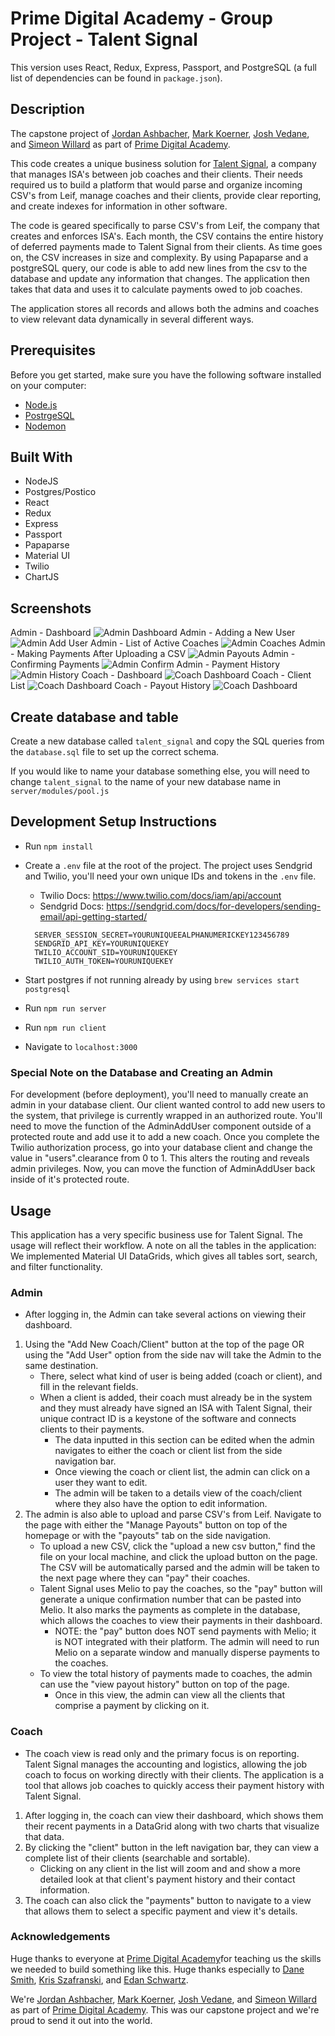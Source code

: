 
# Prime Digital Academy - Group Project - Talent Signal
This version uses React, Redux, Express, Passport, and PostgreSQL (a full list of dependencies can be found in `package.json`).

## Description
The capstone project of [Jordan Ashbacher](https://github.com/jordan-ashbacher), [Mark Koerner](https://github.com/mnpkoerner), [Josh Vedane](https://github.com/Joshua-Vedane), and [Simeon Willard](https://github.com/simeonwillard) as part of [Prime Digital Academy](http://primeacademy.io).

This code creates a unique business solution for [Talent Signal](https://talentsignal.io/), a company that manages ISA's between job coaches and their clients.
Their needs required us to build a platform that would parse and organize incoming CSV's from Leif, manage coaches and their clients, provide clear reporting, and create indexes for information in other software.

The code is geared specifically to parse CSV's from Leif, the company that creates and enforces ISA's. Each month, the CSV contains the entire history of deferred payments made to Talent Signal from their clients. As time goes on, the CSV increases in size and complexity. By using Papaparse and a postgreSQL query, our code is able to add new lines from the csv to the database and update any information that changes. The application then takes that data and uses it to calculate payments owed to job coaches.

The application stores all records and allows both the admins and coaches to view relevant data dynamically in several different ways.

## Prerequisites

Before you get started, make sure you have the following software installed on your computer:

- [Node.js](https://nodejs.org/en/)
- [PostrgeSQL](https://www.postgresql.org/)
- [Nodemon](https://nodemon.io/)

## Built With
* NodeJS
* Postgres/Postico
* React
* Redux
* Express
* Passport
* Papaparse
* Material UI
* Twilio
* ChartJS

## Screenshots
Admin - Dashboard
![Admin Dashboard](/public/screenshots/admindash.png)
Admin - Adding a New User
![Admin Add User](/public/screenshots/adminadd.png)
Admin - List of Active Coaches
![Admin Coaches](/public/screenshots/admincoach.png)
Admin - Making Payments After Uploading a CSV
![Admin Payouts](/public/screenshots/adminpayout.png)
Admin - Confirming Payments
![Admin Confirm](/public/screenshots/adminconf.png)
Admin - Payment History
![Admin History](/public/screenshots/adminhistory.png)
Coach - Dashboard
![Coach Dashboard](/public/screenshots/coachdash.png)
Coach - Client List
![Coach Dashboard](/public/screenshots/coachclient.png)
Coach - Payout History
![Coach Dashboard](/public/screenshots/coachpayout.png)

## Create database and table

Create a new database called `talent_signal` and copy the SQL queries from the `database.sql` file to set up the correct schema.

If you would like to name your database something else, you will need to change `talent_signal` to the name of your new database name in `server/modules/pool.js`


## Development Setup Instructions

- Run `npm install`
- Create a `.env` file at the root of the project. The project uses Sendgrid and Twilio, you'll need your own unique IDs and tokens in the `.env` file.
  - Twilio Docs: https://www.twilio.com/docs/iam/api/account
  - Sendgrid Docs: https://sendgrid.com/docs/for-developers/sending-email/api-getting-started/
  ```
    SERVER_SESSION_SECRET=YOURUNIQUEEALPHANUMERICKEY123456789
    SENDGRID_API_KEY=YOURUNIQUEKEY
    TWILIO_ACCOUNT_SID=YOURUNIQUEKEY
    TWILIO_AUTH_TOKEN=YOURUNIQUEKEY
  ```

- Start postgres if not running already by using `brew services start postgresql`
- Run `npm run server`
- Run `npm run client`
- Navigate to `localhost:3000`

### Special Note on the Database and Creating an Admin

For development (before deployment), you'll need to manually create an admin in your database client. Our client wanted control to add new users to the system, that privilege is currently wrapped in an authorized route. You'll need to move the function of the AdminAddUser component outside of a protected route and add use it to add a new coach. Once you complete the Twilio authorization process, go into your database client and change the value in "users".clearance from 0 to 1. This alters the routing and reveals admin privileges. Now, you can move the function of AdminAddUser back inside of it's protected route.

## Usage
This application has a very specific business use for Talent Signal. The usage will reflect their workflow. A note on all the tables in the application: We implemented Material UI DataGrids, which gives all tables sort, search, and filter functionality.

### Admin
* After logging in, the Admin can take several actions on viewing their dashboard.
1. Using the "Add New Coach/Client" button at the top of the page OR using the "Add User" option from the side nav will take the Admin to the same destination.
    * There, select what kind of user is being added (coach or client), and fill in the relevant fields.
    * When a client is added, their coach must already be in the system and they must already have signed an ISA with Talent Signal, their unique contract ID is a keystone of the software and connects clients to their payments.
      * The data inputted in this section can be edited when the admin navigates to either the coach or client list from the side navigation bar.
      * Once viewing the coach or client list, the admin can click on a user they want to edit.
      * The admin will be taken to a details view of the coach/client where they also have the option to edit information.
2. The admin is also able to upload and parse CSV's from Leif. Navigate to the page with either the "Manage Payouts" button on top of the homepage or with the "payouts" tab on the side navigation.
    * To upload a new CSV, click the "upload a new csv button," find the file on your local machine, and click the upload button on the page. The CSV will be automatically parsed and the admin will be taken to the next page where they can "pay" their coaches.
    * Talent Signal uses Melio to pay the coaches, so the "pay" button will generate a unique confirmation number that can be pasted into Melio. It also marks the payments as complete in the database, which allows the coaches to view their payments in their dashboard.
      * NOTE: the "pay" button does NOT send payments with Melio; it is NOT integrated with their platform. The admin will need to run Melio on a separate window and manually disperse payments to the coaches.
    * To view the total history of payments made to coaches, the admin can use the "view payout history" button on top of the page.
      * Once in this view, the admin can view all the clients that comprise a payment by clicking on it.

### Coach
* The coach view is read only and the primary focus is on reporting. Talent Signal manages the accounting and logistics, allowing the job coach to focus on working directly with their clients. The application is a tool that allows job coaches to quickly access their payment history with Talent Signal.

1. After logging in, the coach can view their dashboard, which shows them their recent payments in a DataGrid along with two charts that visualize that data.
2. By clicking the "client" button in the left navigation bar, they can view a complete list of their clients (searchable and sortable).
    * Clicking on any client in the list will zoom and and show a more detailed look at that client's payment history and their contact information.
3. The coach can also click the "payments" button to navigate to a view that allows them to select a specific payment and view it's details.





### Acknowledgements
Huge thanks to everyone at [Prime Digital Academy](http://primeacademy.io)for teaching us the skills we needed to build something like this. Huge thanks especially to [Dane Smith](https://github.com/drhowser), [Kris Szafranski](https://github.com/kdszafranski), and [Edan Schwartz](https://github.com/eschwartz).


We're [Jordan Ashbacher](https://github.com/jordan-ashbacher), [Mark Koerner](https://github.com/mnpkoerner), [Josh Vedane](https://github.com/Joshua-Vedane), and [Simeon Willard](https://github.com/simeonwillard) as part of [Prime Digital Academy](http://primeacademy.io). This was our capstone project and we're proud to send it out into the world.
